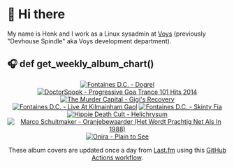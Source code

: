 # 👋 Hi there

My name is Henk and I work as a Linux sysadmin at <a href="https://www.voys.co/about/">Voys</a> (previously "Devhouse Spindle" aka Voys development department).

## 🎧 def get_weekly_album_chart()
<!-- lastfm -->
<p align="center"><a href="https://www.last.fm/music/Fontaines+D.C./Dogrel"><img src="https://lastfm.freetls.fastly.net/i/u/64s/a6e4705a174dcf7b423e82ed06038263.jpg" title="Fontaines D.C. - Dogrel"></a> <a href="https://www.last.fm/music/DoctorSpook/Progressive+Goa+Trance+101+Hits+2014"><img src="https://lastfm.freetls.fastly.net/i/u/64s/c24857cafbc2782d00364b8790b89bff.jpg" title="DoctorSpook - Progressive Goa Trance 101 Hits 2014"></a> <a href="https://www.last.fm/music/The+Murder+Capital/Gigi%27s+Recovery"><img src="https://lastfm.freetls.fastly.net/i/u/64s/4618e3a62389dfce597e035b7f80ed26.jpg" title="The Murder Capital - Gigi's Recovery"></a> <a href="https://www.last.fm/music/Fontaines+D.C./Live+At+Kilmainham+Gaol"><img src="https://lastfm.freetls.fastly.net/i/u/64s/6c2c9e8f85f51300cbc6e10633f9232e.jpg" title="Fontaines D.C. - Live At Kilmainham Gaol"></a> <a href="https://www.last.fm/music/Fontaines+D.C./Skinty+Fia"><img src="https://lastfm.freetls.fastly.net/i/u/64s/7384e60ccd4592662d959e2ec5335864.jpg" title="Fontaines D.C. - Skinty Fia"></a> <a href="https://www.last.fm/music/Hippie+Death+Cult/Helichrysum"><img src="https://lastfm.freetls.fastly.net/i/u/64s/0159557f8e918c75ae9fe8fb013388b7.jpg" title="Hippie Death Cult - Helichrysum"></a> <a href="https://www.last.fm/music/Marco+Schuitmaker/Oranjebewaarder+(Het+Wordt+Prachtig+Net+Als+In+1988)"><img src="https://lastfm.freetls.fastly.net/i/u/64s/b69e3a50e85091355fee9a578c5238a1.jpg" title="Marco Schuitmaker - Oranjebewaarder (Het Wordt Prachtig Net Als In 1988)"></a> <a href="https://www.last.fm/music/Onira/Plain+to+See"><img src="https://lastfm.freetls.fastly.net/i/u/64s/610df6f396fa3251d2926f2aad386ba0.jpg" title="Onira - Plain to See"></a> </p>

<p align="center">These album covers are updated once a day from <a href="https://www.last.fm/user/hbokh">Last.fm</a> using this <a href="https://github.com/marketplace/actions/lastfm-to-markdown">GitHub Actions workflow</a>.</p>
